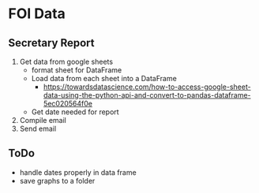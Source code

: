 # FOI Data


## Secretary Report
1. Get data from google sheets
    - format sheet for DataFrame
    - Load data from each sheet into a DataFrame
        - https://towardsdatascience.com/how-to-access-google-sheet-data-using-the-python-api-and-convert-to-pandas-dataframe-5ec020564f0e
    - Get date needed for report
2. Compile email
3. Send email

## ToDo
- handle dates properly in data frame
- save graphs to a folder